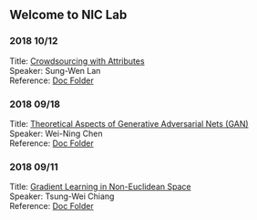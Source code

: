 ## Welcome to NIC Lab 

   
  
### 2018 10/12
Title:        [Crowdsourcing with Attributes](/doc/20181012/slides1012_2018)  
Speaker:      Sung-Wen Lan  
Reference:    [Doc Folder](../doc/20181012)  
  
  
### 2018 09/18
Title:        [Theoretical Aspects of Generative Adversarial Nets (GAN)](./doc/20180918/slides0918_2018)  
Speaker:      Wei-Ning Chen  
Reference:    [Doc Folder](../doc/20180918)  

  
### 2018 09/11
Title:        [Gradient Learning in Non-Euclidean Space](../doc/20180911/slides0911_2018)  
Speaker:      Tsung-Wei Chiang  
Reference:    [Doc Folder](../doc/20180911)  

 
 